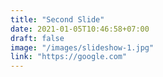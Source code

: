 ```yaml
---
title: "Second Slide"
date: 2021-01-05T10:46:58+07:00
draft: false
image: "/images/slideshow-1.jpg"
link: "https://google.com"
---
```


